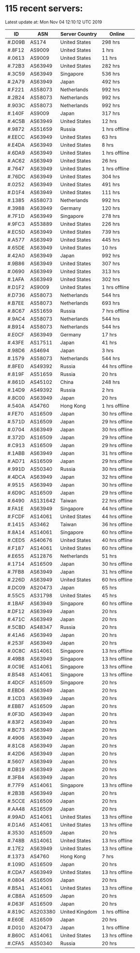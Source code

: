 # 115 recent servers:

Latest update at: Mon Nov 04 12:10:12 UTC 2019

| ID | ASN | Server Country | Online |
| -- | --- | -------------- | ------ |
| #.D09B | AS174 | United States | 298 hrs |
| #.8F12 | AS9009 | United States | 1 hrs |
| #.0613 | AS9009 | United States | 11 hrs |
| #.72B3 | AS63949 | United States | 282 hrs |
| #.3C59 | AS63949 | Singapore | 536 hrs |
| #.2A79 | AS63949 | Japan | 492 hrs |
| #.F221 | AS58073 | Netherlands | 992 hrs |
| #.2B24 | AS58073 | Netherlands | 992 hrs |
| #.903C | AS58073 | Netherlands | 992 hrs |
| #.140F | AS9009 | Japan | 317 hrs |
| #.4C5B | AS63949 | United States | 12 hrs |
| #.9872 | AS51659 | Russia | 1 hrs offline |
| #.EECC | AS63949 | United States | 63 hrs |
| #.E4DA | AS63949 | United States | 8 hrs |
| #.6DA9 | AS63949 | United States | 1 hrs offline |
| #.AC62 | AS63949 | United States | 26 hrs |
| #.7647 | AS63949 | United States | 1 hrs offline |
| #.76DC | AS63949 | United States | 304 hrs |
| #.0252 | AS63949 | United States | 491 hrs |
| #.D1F4 | AS63949 | United States | 111 hrs |
| #.1385 | AS58073 | Netherlands | 992 hrs |
| #.3988 | AS63949 | Germany | 120 hrs |
| #.7F1D | AS63949 | Singapore | 278 hrs |
| #.9FC3 | AS53889 | United States | 226 hrs |
| #.EC5D | AS63949 | United States | 739 hrs |
| #.A577 | AS63949 | United States | 445 hrs |
| #.65DE | AS63949 | United States | 10 hrs |
| #.42A0 | AS63949 | Japan | 992 hrs |
| #.9B86 | AS63949 | United States | 307 hrs |
| #.0690 | AS63949 | United States | 313 hrs |
| #.1AFA | AS63949 | United States | 302 hrs |
| #.D1F2 | AS9009 | United States | 1 hrs offline |
| #.D736 | AS58073 | Netherlands | 544 hrs |
| #.B7EE | AS58073 | Netherlands | 693 hrs |
| #.8C67 | AS51659 | Russia | 7 hrs offline |
| #.9AC4 | AS58073 | Netherlands | 544 hrs |
| #.B914 | AS58073 | Netherlands | 544 hrs |
| #.E0CF | AS63949 | Germany | 17 hrs |
| #.43FE | AS17511 | Japan | 41 hrs |
| #.98D6 | AS4694 | Japan | 3 hrs |
| #.1579 | AS58073 | Netherlands | 544 hrs |
| #.8FE0 | AS49392 | Russia | 44 hrs offline |
| #.819F | AS51659 | Russia | 20 hrs |
| #.861D | AS45102 | China | 248 hrs |
| #.14D9 | AS49392 | Russia | 2 hrs |
| #.8C00 | AS63949 | Japan | 20 hrs |
| #.540A | AS4760 | Hong Kong | 1 hrs offline |
| #.FE70 | AS16509 | Japan | 30 hrs offline |
| #.571D | AS16509 | Japan | 29 hrs offline |
| #.0704 | AS63949 | Japan | 30 hrs offline |
| #.372D | AS16509 | Japan | 29 hrs offline |
| #.C913 | AS16509 | Japan | 29 hrs offline |
| #.1ABB | AS63949 | Japan | 31 hrs offline |
| #.AD71 | AS16509 | Japan | 29 hrs offline |
| #.991D | AS50340 | Russia | 30 hrs offline |
| #.4DCA | AS63949 | Japan | 32 hrs offline |
| #.9515 | AS63949 | Japan | 30 hrs offline |
| #.6D9C | AS16509 | Japan | 29 hrs offline |
| #.6490 | AS131642 | Taiwan | 22 hrs offline |
| #.FA1E | AS63949 | Singapore | 44 hrs offline |
| #.FCDF | AS14061 | United States | 44 hrs offline |
| #.1415 | AS3462 | Taiwan | 36 hrs offline |
| #.8A14 | AS14061 | Singapore | 60 hrs offline |
| #.CED5 | AS40676 | United States | 40 hrs offline |
| #.F187 | AS14061 | United States | 60 hrs offline |
| #.E655 | AS12876 | Netherlands | 51 hrs |
| #.1714 | AS16509 | Japan | 30 hrs offline |
| #.7FB8 | AS63949 | Japan | 31 hrs offline |
| #.226D | AS63949 | United States | 60 hrs offline |
| #.DC09 | AS20473 | Japan | 65 hrs |
| #.55C5 | AS31798 | United States | 45 hrs |
| #.1BAF | AS63949 | Singapore | 60 hrs offline |
| #.DF12 | AS63949 | Japan | 20 hrs |
| #.471C | AS63949 | Japan | 20 hrs |
| #.5CBD | AS48347 | Russia | 20 hrs |
| #.41A6 | AS63949 | Japan | 20 hrs |
| #.253F | AS63949 | Japan | 20 hrs |
| #.0C8C | AS14061 | Singapore | 13 hrs offline |
| #.49B8 | AS63949 | Singapore | 13 hrs offline |
| #.0C9E | AS14061 | Singapore | 13 hrs offline |
| #.B548 | AS14061 | Singapore | 13 hrs offline |
| #.4DCF | AS16509 | Singapore | 20 hrs |
| #.EBD6 | AS63949 | Japan | 20 hrs |
| #.1CD3 | AS63949 | Japan | 20 hrs |
| #.EBB7 | AS16509 | Japan | 20 hrs |
| #.0F3D | AS63949 | Japan | 20 hrs |
| #.83F2 | AS63949 | Japan | 20 hrs |
| #.BC73 | AS63949 | Japan | 20 hrs |
| #.4906 | AS63949 | Japan | 20 hrs |
| #.81C8 | AS63949 | Japan | 20 hrs |
| #.42D6 | AS63949 | Japan | 20 hrs |
| #.5607 | AS63949 | Japan | 20 hrs |
| #.DB19 | AS63949 | Japan | 20 hrs |
| #.3FB4 | AS63949 | Japan | 20 hrs |
| #.77F9 | AS14061 | Singapore | 13 hrs offline |
| #.2B3B | AS63949 | Japan | 20 hrs |
| #.5CCE | AS16509 | Japan | 20 hrs |
| #.AA48 | AS16509 | Japan | 20 hrs |
| #.99AD | AS14061 | United States | 13 hrs offline |
| #.D1A6 | AS14061 | United States | 13 hrs offline |
| #.3530 | AS16509 | Japan | 20 hrs |
| #.748B | AS14061 | United States | 13 hrs offline |
| #.17E2 | AS63949 | United States | 13 hrs offline |
| #.1373 | AS4760 | Hong Kong | 7 hrs |
| #.109D | AS16509 | Japan | 20 hrs |
| #.CDA7 | AS63949 | United States | 13 hrs offline |
| #.0804 | AS16509 | Japan | 20 hrs |
| #.B5A1 | AS14061 | United States | 13 hrs offline |
| #.CB8A | AS16509 | Japan | 20 hrs |
| #.D63F | AS16509 | Japan | 20 hrs |
| #.819C | AS203380 | United Kingdom | 1 hrs offline |
| #.E60E | AS16509 | Japan | 20 hrs |
| #.D010 | AS20473 | Japan | 1 hrs offline |
| #.B60C | AS14061 | United States | 13 hrs offline |
| #.CFA5 | AS50340 | Russia | 20 hrs |

